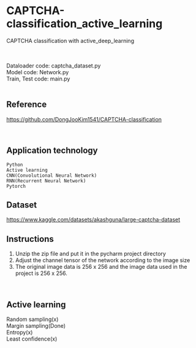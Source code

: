 # CAPTCHA-classification_active_learning
CAPTCHA classification with active_deep_learning<br/>

<br/><br/>
Dataloader code: captcha_dataset.py<br/>
Model code: Network.py<br/>
Train, Test code: main.py<br/>
<br/>

## Reference
https://github.com/DongJooKim1541/CAPTCHA-classification

<br/>

## Application technology
```
Python  
Active learning
CNN(Convolutional Neural Network)
RNN(Recurrent Neural Network)  
Pytorch  
```


## Dataset 
https://www.kaggle.com/datasets/akashguna/large-captcha-dataset



## Instructions
1. Unzip the zip file and put it in the pycharm project directory<br/>
2. Adjust the channel tensor of the network according to the image size<br/>
3. The original image data is 256 x 256 and the image data used in the project is 256 x 256.

<br/>

## Active learning

Random sampling(x)<br/>
Margin sampling(Done)<br/>
Entropy(x)<br/>
Least confidence(x)

